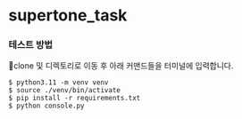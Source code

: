 # supertone_task

### 테스트 방법
clone 및 디렉토리로 이동 후 아래 커맨드들을 터미널에 입력합니다.
```
$ python3.11 -m venv venv
$ source ./venv/bin/activate
$ pip install -r requirements.txt
$ python console.py
```
